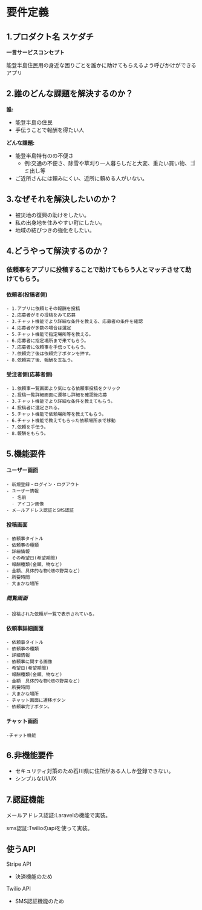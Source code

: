 # 要件定義

## 1.プロダクト名  スケダチ

**一言サービスコンセプト**

能登半島住民用の身近な困りごとを誰かに助けてもらえるよう呼びかけができるアプリ

## 2.誰のどんな課題を解決するのか？
**誰:**
- 能登半島の住民
- 手伝うことで報酬を得たい人

**どんな課題:**
- 能登半島特有のの不便さ
   - 例:交通の不便さ、除雪や草刈り一人暮らしだと大変、重たい買い物、ゴミ出し等 
- ご近所さんには頼みにくい、近所に頼める人がいない。

## 3.なぜそれを解決したいのか？  
- 被災地の復興の助けをしたい。  
- 私の出身地を住みやすい町にしたい。
- 地域の結びつきの強化をしたい。

## 4.どうやって解決するのか？

### 依頼事をアプリに投稿することで助けてもらう人とマッチさせて助けてもらう。

   #### 依頼者(投稿者側)
    - 1.アプリに依頼とその報酬を投稿
    - 2.応募者がその投稿をみて応募
    - 3.チャット機能でより詳細な条件を教える、応募者の条件を確認
    - 4.応募者が多数の場合は選定
    - 5.チャット機能で指定場所等を教える。
    - 6.応募者に指定場所まで来てもらう。
    - 7.応募者に依頼事を手伝ってもらう。
    - 7.依頼完了後は依頼完了ボタンを押す。
    - 8.依頼完了後、報酬を支払う。

   #### 受注者側(応募者側)
    - 1.依頼事一覧画面より気になる依頼事投稿をクリック
    - 2.投稿一覧詳細画面に遷移し詳細を確認後応募
    - 3.チャット機能でより詳細な条件を教えてもらう。
    - 4.投稿者に選定される。
    - 5.チャット機能で依頼場所等を教えてもらう。
    - 6.チャット機能で教えてもらった依頼場所まで移動
    - 7.依頼を手伝う。
    - 8.報酬をもらう。

## 5.機能要件

#### ユーザー画面
    - 新規登録・ログイン・ログアウト
    - ユーザー情報
      - 名前
      - アイコン画像
    - メールアドレス認証とSMS認証
     
#### 投稿画面
    - 依頼事タイトル
    - 依頼事の種類
    - 詳細情報
    - その希望日(希望期間)
    - 報酬種類(金額、物など)
    - 金額、具体的な物(畑の野菜など)
    - 所要時間
    - 大まかな場所

##### 閲覧画面
    - 投稿された依頼が一覧で表示されている。

#### 依頼事詳細画面
    - 依頼事タイトル
    - 依頼事の種類
    - 詳細情報
    - 依頼事に関する画像
    - 希望日(希望期間)
    - 報酬種類(金額、物など)
    - 金額　具体的な物(畑の野菜など)
    - 所要時間
    - 大まかな場所
    - チャット画面に遷移ボタン
    - 依頼事完了ボタン。

#### チャット画面
    -チャット機能
    
## 6.非機能要件
- セキュリティ対策のため石川県に住所がある人しか登録できない。
- シンプルなUI/UX

## 7.認証機能
メールアドレス認証:Laravelの機能で実装。

sms認証:Twilioのapiを使って実装。

## 使うAPI
Stripe API
   - 決済機能のため
     
Twilio API
   - SMS認証機能のため
